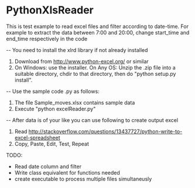 # PythonXlsReader

This is test example to read excel files and filter according to date-time.
For example to extract the data between 7:00 and 20:00, change start_time and end_time respectively in the code

-- You need to install the xlrd library if not already installed
1) Download from http://www.python-excel.org/ or similar 
2) On Windows: use the installer. On Any OS: Unzip the .zip file into a suitable directory, chdir to that directory, then do "python setup.py install".

-- Use the sample code .py as follows:
1) The file Sample_moves.xlsx contains sample data
2) Execute "python excelReader.py"

-- After data is of your like you can use following to create output excel
1) Read http://stackoverflow.com/questions/13437727/python-write-to-excel-spreadsheet
2) Copy, Paste, Edit, Test, Repeat

TODO: 
- Read date column and filter
- Write class equivalent for functions needed
- create executable to process multiple files simultaneusly




